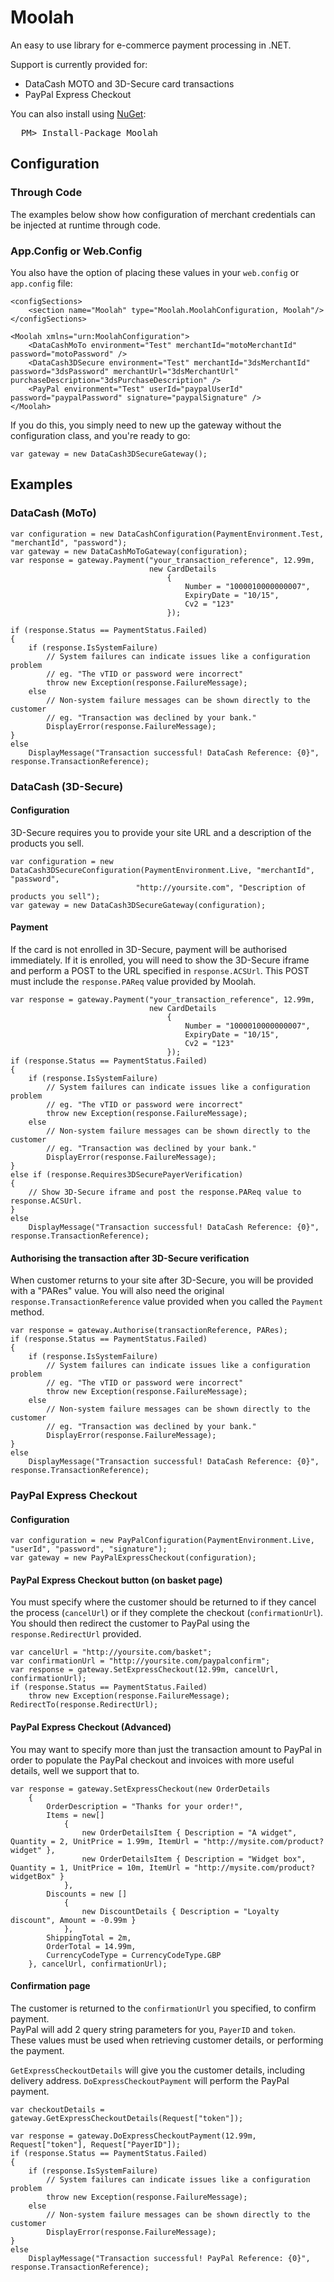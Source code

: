 # Moolah

An easy to use library for e-commerce payment processing in .NET.

Support is currently provided for:
* DataCash MOTO and 3D-Secure card transactions
* PayPal Express Checkout

You can also install using [NuGet](http://nuget.org/Packages/Search?packageType=Packages&searchCategory=All+Categories&searchTerm=machine.specifications):
<pre>
  PM> Install-Package Moolah
</pre>

## Configuration
### Through Code
The examples below show how configuration of merchant credentials can be injected at runtime through code.

### App.Config or Web.Config
You also have the option of placing these values in your `web.config` or `app.config` file:

	<configSections>
		<section name="Moolah" type="Moolah.MoolahConfiguration, Moolah"/>
	</configSections>
	
	<Moolah xmlns="urn:MoolahConfiguration">
		<DataCashMoTo environment="Test" merchantId="motoMerchantId" password="motoPassword" />
		<DataCash3DSecure environment="Test" merchantId="3dsMerchantId" password="3dsPassword" merchantUrl="3dsMerchantUrl" purchaseDescription="3dsPurchaseDescription" />
		<PayPal environment="Test" userId="paypalUserId" password="paypalPassword" signature="paypalSignature" />
	</Moolah>

If you do this, you simply need to new up the gateway without the configuration class, and you're ready to go:

	var gateway = new DataCash3DSecureGateway();


## Examples
### DataCash (MoTo)

	var configuration = new DataCashConfiguration(PaymentEnvironment.Test, "merchantId", "password");
	var gateway = new DataCashMoToGateway(configuration);
	var response = gateway.Payment("your_transaction_reference", 12.99m,
								   new CardDetails
									   {
										   Number = "1000010000000007",
										   ExpiryDate = "10/15",
										   Cv2 = "123"
									   });

	if (response.Status == PaymentStatus.Failed)
	{
		if (response.IsSystemFailure)
			// System failures can indicate issues like a configuration problem
			// eg. "The vTID or password were incorrect"
			throw new Exception(response.FailureMessage);
		else
			// Non-system failure messages can be shown directly to the customer
			// eg. "Transaction was declined by your bank."
			DisplayError(response.FailureMessage);
	}
	else
		DisplayMessage("Transaction successful! DataCash Reference: {0}", response.TransactionReference);


### DataCash (3D-Secure)

#### Configuration

3D-Secure requires you to provide your site URL and a description of the products you sell.

	var configuration = new DataCash3DSecureConfiguration(PaymentEnvironment.Live, "merchantId", "password",
								"http://yoursite.com", "Description of products you sell");
	var gateway = new DataCash3DSecureGateway(configuration);
	
#### Payment

If the card is not enrolled in 3D-Secure, payment will be authorised immediately.
If it is enrolled, you will need to show the 3D-Secure iframe and perform a POST to the URL
specified in `response.ACSUrl`.  This POST must include the `response.PAReq` value provided by Moolah.

	var response = gateway.Payment("your_transaction_reference", 12.99m,
								   new CardDetails
									   {
										   Number = "1000010000000007",
										   ExpiryDate = "10/15",
										   Cv2 = "123"
									   });
	if (response.Status == PaymentStatus.Failed)
	{
		if (response.IsSystemFailure)
			// System failures can indicate issues like a configuration problem
			// eg. "The vTID or password were incorrect"
			throw new Exception(response.FailureMessage);
		else
			// Non-system failure messages can be shown directly to the customer
			// eg. "Transaction was declined by your bank."
			DisplayError(response.FailureMessage);
	}
	else if (response.Requires3DSecurePayerVerification)
	{
		// Show 3D-Secure iframe and post the response.PAReq value to response.ACSUrl.
	}
	else
		DisplayMessage("Transaction successful! DataCash Reference: {0}", response.TransactionReference);

#### Authorising the transaction after 3D-Secure verification
		
When customer returns to your site after 3D-Secure, you will be provided with a "PARes" value.
You will also need the original `response.TransactionReference` value provided when you called the `Payment` method.

	var response = gateway.Authorise(transactionReference, PARes);
	if (response.Status == PaymentStatus.Failed)
	{
		if (response.IsSystemFailure)
			// System failures can indicate issues like a configuration problem
			// eg. "The vTID or password were incorrect"
			throw new Exception(response.FailureMessage);
		else
			// Non-system failure messages can be shown directly to the customer
			// eg. "Transaction was declined by your bank."
			DisplayError(response.FailureMessage);
	}
	else
		DisplayMessage("Transaction successful! DataCash Reference: {0}", response.TransactionReference);
	
		
### PayPal Express Checkout

#### Configuration

	var configuration = new PayPalConfiguration(PaymentEnvironment.Live, "userId", "password", "signature");
	var gateway = new PayPalExpressCheckout(configuration);

#### PayPal Express Checkout button (on basket page)

You must specify where the customer should be returned to if they cancel the process (`cancelUrl`) or if
they complete the checkout (`confirmationUrl`).
You should then redirect the customer to PayPal using the `response.RedirectUrl` provided.
	
	var cancelUrl = "http://yoursite.com/basket";
	var confirmationUrl = "http://yoursite.com/paypalconfirm";
	var response = gateway.SetExpressCheckout(12.99m, cancelUrl, confirmationUrl);
	if (response.Status == PaymentStatus.Failed)
		throw new Exception(response.FailureMessage);
	RedirectTo(response.RedirectUrl); 
	
#### PayPal Express Checkout (Advanced)

You may want to specify more than just the transaction amount to PayPal in order to populate the PayPal checkout and invoices with more useful details, well we support that to.

	var response = gateway.SetExpressCheckout(new OrderDetails
		{
			OrderDescription = "Thanks for your order!",
			Items = new[]
				{
					new OrderDetailsItem { Description = "A widget", Quantity = 2, UnitPrice = 1.99m, ItemUrl = "http://mysite.com/product?widget" },
					new OrderDetailsItem { Description = "Widget box", Quantity = 1, UnitPrice = 10m, ItemUrl = "http://mysite.com/product?widgetBox" }
				},
			Discounts = new []
				{
					new DiscountDetails { Description = "Loyalty discount", Amount = -0.99m }
				},
			ShippingTotal = 2m,
			OrderTotal = 14.99m,
			CurrencyCodeType = CurrencyCodeType.GBP
		}, cancelUrl, confirmationUrl);
	
#### Confirmation page

The customer is returned to the `confirmationUrl` you specified, to confirm payment.  
PayPal will add 2 query string parameters for you, `PayerID` and `token`.  
These values must be used when retrieving customer details, or performing the payment.

`GetExpressCheckoutDetails` will give you the customer details, including delivery address.
`DoExpressCheckoutPayment` will perform the PayPal payment.
	
	var checkoutDetails = gateway.GetExpressCheckoutDetails(Request["token"]);
	
	var response = gateway.DoExpressCheckoutPayment(12.99m, Request["token"], Request["PayerID"]);
	if (response.Status == PaymentStatus.Failed)
	{
		if (response.IsSystemFailure)
			// System failures can indicate issues like a configuration problem
			throw new Exception(response.FailureMessage);
		else
			// Non-system failure messages can be shown directly to the customer
			DisplayError(response.FailureMessage);
	}
	else
		DisplayMessage("Transaction successful! PayPal Reference: {0}", response.TransactionReference);
